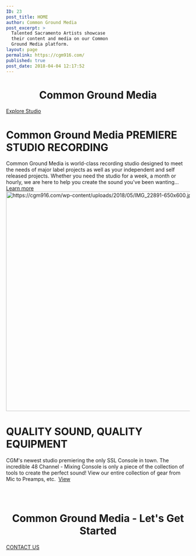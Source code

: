 ```yaml
---
ID: 23
post_title: HOME
author: Common Ground Media
post_excerpt: >
  Talented Sacramento Artists showcase
  their content and media on our Common
  Ground Media platform.
layout: page
permalink: https://cgm916.com/
published: true
post_date: 2018-04-04 12:17:52
---
```

<h1 style="text-align: center;">Common Ground Media</h1>
<a href="https://cgm916.com/the-studio/" target="_self" rel="noopener noreferrer">
Explore Studio
</a>
<h1>Common Ground Media PREMIERE STUDIO RECORDING</h1>
Common Ground Media is world-class recording studio designed to meet the needs of major label projects as well as your independent and self released projects. Whether you need the studio for a week, a month or hourly, we are here to help you create the sound you've been wanting...

<a href="https://cgm916.com/services/" target="_self" rel="noopener noreferrer">
Learn more
</a>
<img src="https://cgm916.com/wp-content/uploads/2018/05/IMG_22891-650x600.jpg" alt="https://cgm916.com/wp-content/uploads/2018/05/IMG_22891-650x600.jpg" width="650" height="600">
<h1>QUALITY SOUND, QUALITY EQUIPMENT</h1>
CGM's newest studio premiering the only SSL Console in town. The incredible 48 Channel - Mixing Console is only a piece of the collection of tools to create the perfect sound! View our entire collection of gear from Mic to Preamps, etc.&nbsp;

<a href="https://cgm916.com/media__trashed/" target="_self" rel="noopener noreferrer">
View </a>
<h3 style="text-align: center;">&nbsp;</h3>
<h1 style="text-align: center;">Common Ground Media - Let's Get Started</h1>
<a href="https://cgm916.com/contact/" target="_self" rel="noopener noreferrer">
CONTACT US </a>

<!-- f5f1339bb0823fffa672f4f06edc0082 -->